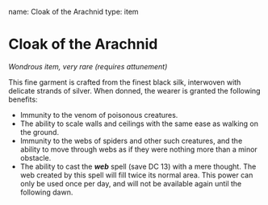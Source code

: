 name: Cloak of the Arachnid
type: item

# Cloak of the Arachnid
_Wondrous item, very rare (requires attunement)_

This fine garment is crafted from the finest black silk, interwoven with delicate strands of silver. When donned, the wearer is granted the following benefits:

* Immunity to the venom of poisonous creatures.
* The ability to scale walls and ceilings with the same ease as walking on the ground.
* Immunity to the webs of spiders and other such creatures, and the ability to move through webs as if they were nothing more than a minor obstacle.
* The ability to cast the **_web_** spell (save DC 13) with a mere thought. The web created by this spell will fill twice its normal area. This power can only be used once per day, and will not be available again until the following dawn.
